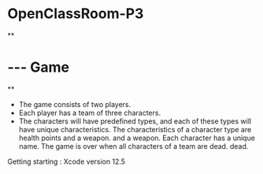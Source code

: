 
# OpenClassRoom-P3


**
# --- Game
** 
- The game consists of two players.
 - Each player has a team of three characters.
 - The characters will have predefined types, and each of these
types will have unique characteristics.
The characteristics of a character type are health points and a weapon.
and a weapon.
Each character has a unique name.
The game is over when all characters of a team are dead.
dead.

Getting starting : Xcode version 12.5

